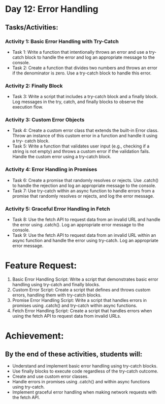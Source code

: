# Day 12: Error Handling

## Tasks/Activities:

### Activity 1: Basic Error Handling with Try-Catch

- Task 1: Write a function that intentionally throws an error and use a try-catch block to handle the error and log an appropriate message to the console.
- Task 2: Create a function that divides two numbers and throws an error if the denominator is zero. Use a try-catch block to handle this error.

### Activity 2: Finally Block

- Task 3: Write a script that includes a try-catch block and a finally block. Log messages in the try, catch, and finally blocks to observe the execution flow.

### Activity 3: Custom Error Objects

- Task 4: Create a custom error class that extends the built-in Error class. Throw an instance of this custom error in a function and handle it using a try-
  catch block.
- Task 5: Write a function that validates user input (e.g., checking if a string is not empty) and throws a custom error if the validation fails. Handle the
  custom error using a try-catch block.

### Activity 4: Error Handling in Promises

- Task 6: Create a promise that randomly resolves or rejects. Use .catch() to handle the rejection and log an appropriate message to the console.
- Task 7: Use try-catch within an async function to handle errors from a promise that randomly resolves or rejects, and log the error message.

### Activity 5: Graceful Error Handling in Fetch

- Task 8: Use the fetch API to request data from an invalid URL and handle the error using .catch(). Log an appropriate error message to the console.
- Task 9: Use the fetch API to request data from an invalid URL within an async function and handle the error using try-catch. Log an appropriate error
  message.

# Feature Request:

1. Basic Error Handling Script: Write a script that demonstrates basic error handling using try-catch and finally blocks.
2. Custom Error Script: Create a script that defines and throws custom errors, handling them with try-catch blocks.
3. Promise Error Handling Script: Write a script that handles errors in promises using .catch() and try-catch within async functions.
4. Fetch Error Handling Script: Create a script that handles errors when using the fetch API to request data from invalid URLs.

# Achievement:

## By the end of these activities, students will:

- Understand and implement basic error handling using try-catch blocks.
- Use finally blocks to execute code regardless of the try-catch outcome.
- Create and use custom error classes.
- Handle errors in promises using .catch() and within async functions using try-catch.
- Implement graceful error handling when making network requests with the fetch API.
